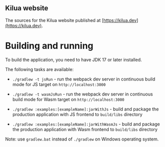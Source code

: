 ## Kilua website

The sources for the Kilua website published at [https://kilua.dev](https://kilua.dev).

# Building and running

To build the application, you need to have JDK 17 or later installed.

The following tasks are available:

- `./gradlew -t jsRun` - run the webpack dev server in continuous build mode for JS target on `http://localhost:3000`
- `./gradlew -t wasmJsRun` - run the webpack dev server in continuous build mode for Wasm target on `http://localhost:3000`

- `./gradlew :examples:[exampleName]:jarWithJs` - build and package the production application with JS frontend to `build/libs` directory
- `./gradlew :examples:[exampleName]:jarWithWasmJs` - build and package the production application with Wasm frontend to `build/libs` directory

Note: use `gradlew.bat` instead of `./gradlew` on Windows operating system.
